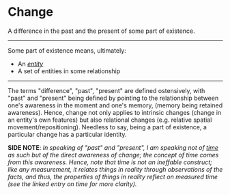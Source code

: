 # Change
A difference in the past and the present of some part of existence.

---

Some part of existence means, ultimately:

- An [*entity*](./entity.md)
- A set of entities in some relationship


---

The terms "difference", "past", "present" are defined ostensively, with "past" and "present" being defined by pointing to the relationship between one's awareness in the moment and one's memory, (memory being retained awareness). Hence, change not only applies to intrinsic changes (change in an entity's own features) but also relational changes (e.g. relative spatial movement/repositioning). Needless to say, being a part of existence, a particular change has a particular identity.

**SIDE NOTE**: _In speaking of "past" and "present", I am speaking not of_ [*time*](./time.md) _as such but of the direct awareness of change; the concept of time comes from this awareness. Hence, note that time is not an ineffable construct; like any measurement, it relates things in reality through observations of the facts, and thus, the properties of things in reality reflect on measured time (see the linked entry on time for more clarity)._